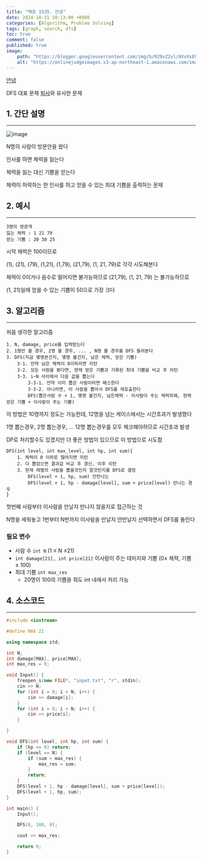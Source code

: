 ```yaml
---
title: "백준 1535. 안녕"
date: 2024-10-31 10:13:00 +0900
categories: [Algorithm, Problem Solving]  
tags: [graph, search, dfs]    
toc: true
comment: false
published: true
image:
    path: "https://blogger.googleusercontent.com/img/b/R29vZ2xl/AVvXsEh8l0iqCcYcJ27FkBK9Vo8DRaG5gplsE6boq-YVA8FcsxRiHJSSFRdzJRFdREpJOSypfkMHja1owduS7-DXk2ZBaJMW3FrfAwSwbX0HLyMytN4srp05WWS3GpSEBpA7rOMrDDvTSkvc2WA/s400/medical_nyuin_family_woman.png"
    alt: "https://onlinejudgeimages.s3-ap-northeast-1.amazonaws.com/images/boj-og.png"
---
```


[안녕](https://www.acmicpc.net/problem/1535)

DFS 대표 문제 [퇴사](https://www.acmicpc.net/problem/14501)와 유사한 문제

## 1. 간단 설명
---

![image](https://github.com/user-attachments/assets/efaf6d42-1d3d-43c2-90f4-0200727e2f67)

N명의 사람이 방문안을 왔다

인사를 하면 체력을 잃는다

체력을 잃는 대신 기쁨을 얻는다

체력이 허락하는 한 인사를 하고 얻을 수 있는 최대 기쁨을 출력하는 문제


## 2. 예시 
---

```
3명의 방문객
잃는 체력 : 1 21 79
얻는 기쁨 : 20 30 25
```
시작 체력은 100이므로 

(1), (21), (79), (1,21), (1,79), (21,79), (1, 21, 79)로 각각 시도해본다

체력이 0이거나 음수로 떨어지면 불가능하므로 (21,79), (1, 21, 79) 는 불가능하므로

(1, 21)일때 얻을 수 있는 기쁨이 50으로 가장 크다

## 3. 알고리즘
---

처음 생각한 알고리즘
```
1. N, damage, price를 입력받는다
2. 1명만 볼 경우, 2명 볼 경우, ... , N명 볼 경우를 DFS 돌려본다
3. DFS(지금 몇명본건지, 몇명 볼건지, 남은 체력, 얻은 기쁨)
	3-1. 만약 남은 체력이 0이하라면 리턴
	3-2. 모든 사람을 봤다면, 현재 얻은 기쁨과 기록된 최대 기쁨을 비교 후 리턴
	3-3. i~N 사이에서 다음 값을 뽑는다
		3-3-1. 만약 이미 뽑은 사람이라면 패스한다
		3-3-2. 아니라면, 이 사람을 뽑아서 DFS를 재호출한다
		DFS(뽑은사람 수 + 1, 몇명 볼건지, 남은체력 - 이사람이 주는 체력피해, 현재 얻은 기쁨 + 이사람이 주는 기쁨)
```

이 방법은 10명까지 정도는 가능한데, 12명을 넘는 케이스에서는 시간초과가 발생했다

1명 뽑는경우, 2명 뽑는경우, ... 12명 뽑는경우를 모두 체크해야하므로 시간초과 발생

DP로 처리할수도 있겠지만 더 좋은 방법이 있으므로 이 방법으로 시도함

```
DFS(int level, int max_level, int hp, int sum){
	1. 체력이 0 이하로 떨어지면 리턴
	2. 다 뽑았으면 결과값 비교 후 갱신, 이후 리턴
	3. 현재 레벨의 사람을 뽑을것인지 말것인지를 DFS로 결정
		DFS(level + 1, hp, sum) 안만나는 
		DFS(level + 1, hp - damage[level], sum + price[level) 만나는 경우
}
```
첫번째 사람부터 이사람을 만날지 만나지 않을지로 접근하는 것

N명을 세워놓고 1번부터 N번까지 이사람을 만날지 안만날지 선택하면서 DFS를 돌린다

### 필요 변수
- 사람 수 `int N` (1 ≤ N ≤21)
- `int damage[21], int price[21]` 이사람이 주는 데미지와 기쁨 (0≤ 체력, 기쁨 ≤ 100)
- 최대 기쁨 `int max_res`
	- 20명이 100의 기쁨을 줘도 int 내에서 처리 가능

## 4. 소스코드
---

```cpp
#include <iostream>

#define MAX 21

using namespace std;

int N;
int damage[MAX], price[MAX];
int max_res = 0;

void Input() {
	freopen_s(new FILE*, "input.txt", "r", stdin);
	cin >> N;
	for (int i = 0; i < N; i++) {
		cin >> damage[i];
	}
	for (int i = 0; i < N; i++) {
		cin >> price[i];
	}

}

void DFS(int level, int hp, int sum) {
	if (hp <= 0) return;
	if (level == N) {
		if (sum > max_res) {
			max_res = sum;
		}
		return;
	}
	DFS(level + 1, hp - damage[level], sum + price[level]);
	DFS(level + 1, hp, sum);
}

int main() {
	Input();

	DFS(0, 100, 0);

	cout << max_res;

	return 0;
}
```